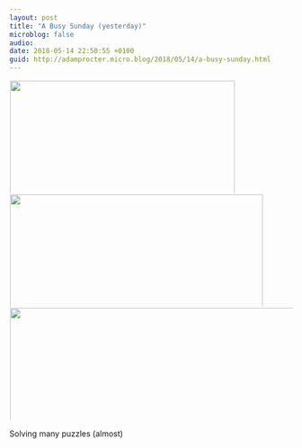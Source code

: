 ```yaml
---
layout: post
title: "A Busy Sunday (yesterday)"
microblog: false
audio: 
date: 2018-05-14 22:50:55 +0100
guid: http://adamprocter.micro.blog/2018/05/14/a-busy-sunday.html
---
```



<a href="http://discursive.adamprocter.co.uk/uploads/2018/0556cdf5b4.jpg"><img src="http://discursive.adamprocter.co.uk/uploads/2018/0556cdf5b4.jpg" width="600" height="400" style="display: inline-block; max-height: 200px; width: auto; padding: 1px;" class="sunlit_image" /></a><a href="http://discursive.adamprocter.co.uk/uploads/2018/26dc33ae44.jpg"><img src="http://discursive.adamprocter.co.uk/uploads/2018/26dc33ae44.jpg" width="600" height="450" style="display: inline-block; max-height: 200px; width: auto; padding: 1px;" class="sunlit_image" /></a><a href="http://discursive.adamprocter.co.uk/uploads/2018/f5763c46ce.jpg"><img src="http://discursive.adamprocter.co.uk/uploads/2018/f5763c46ce.jpg" width="450" height="600" style="display: inline-block; max-height: 200px; width: auto; padding: 1px;" class="sunlit_image" /></a>

Solving many puzzles (almost)

